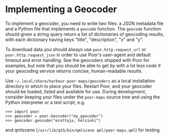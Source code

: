 Implementing a Geocoder
=======================

To implement a geocoder, you need to write two files: a JSON metadata
file and a Python file that implements a `geocode` function.
The `geocode` function should given a string query return a list of
dictionaries of geocoding results, with each dictionary having keys
"title", "description", "x" and "y".

To download data you should always use `poor.http.request_url` or
`poor.http.request_json` in order to use Poor's user-agent and default
timeout and error handling. See the geocoders shipped with Poor for
examples, but note that you should be able to get by with a lot less
code if your geocoding service returns concise, human-readable results.

Use `~/.local/share/harbour-poor-maps/geocoders` as a local installation
directory in which to place your files. Restart Poor, and your geocoder
should be loaded, listed and available for use. During development,
consider keeping your files under the `poor-maps` source tree and using
the Python interpreter or a test script, e.g.

    >>> import poor
    >>> geocoder = poor.Geocoder("my_geocoder")
    >>> geocoder.geocode("erottaja, helsinki")

and qmlscene (`/usr/lib/qt5/bin/qmlscene qml/poor-maps.qml`)
for testing.
